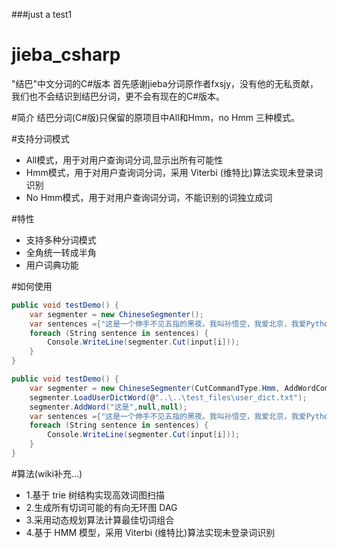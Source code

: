 ###just a test1
# jieba_csharp
"结巴"中文分词的C#版本
首先感谢jieba分词原作者fxsjy，没有他的无私贡献，我们也不会结识到结巴分词，更不会有现在的C#版本。

#简介
结巴分词(C#版)只保留的原项目中All和Hmm，no Hmm 三种模式。

#支持分词模式

* All模式，用于对用户查询词分词,显示出所有可能性
* Hmm模式，用于对用户查询词分词，采用 Viterbi (维特比)算法实现未登录词识别
* No Hmm模式，用于对用户查询词分词，不能识别的词独立成词

#特性
* 支持多种分词模式
* 全角统一转成半角
* 用户词典功能

#如何使用
```C#
public void testDemo() {
    var segmenter = new ChineseSegmenter();
    var sentences ={"这是一个伸手不见五指的黑夜。我叫孙悟空，我爱北京，我爱Python和C++。", "我不喜欢日本和服。", "雷猴回归人间。", "工信处女干事每月经过下属科室都要亲口交代24口交换机等技术性器件的安装工作", "结果婚的和尚未结过婚的"};
    foreach (String sentence in sentences) {
        Console.WriteLine(segmenter.Cut(input[i]));
    }
}

public void testDemo() {
    var segmenter = new ChineseSegmenter(CutCommandType.Hmm, AddWordCommandType.Hmm);
    segmenter.LoadUserDictWord(@"..\..\test_files\user_dict.txt");
    segmenter.AddWord("这是",null,null);
    var sentences ={"这是一个伸手不见五指的黑夜。我叫孙悟空，我爱北京，我爱Python和C++。"};
    foreach (String sentence in sentences) {
        Console.WriteLine(segmenter.Cut(input[i]));
    }
}

```
#算法(wiki补充…)
* 1.基于 trie 树结构实现高效词图扫描
* 2.生成所有切词可能的有向无环图 DAG
* 3.采用动态规划算法计算最佳切词组合
* 4.基于 HMM 模型，采用 Viterbi (维特比)算法实现未登录词识别

